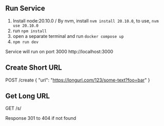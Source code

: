 ## Run Service
1. Install node:20.10.0 / By nvm, install `nvm install 20.10.0`, to use, `nvm use 20.10.0`
2. run `npm install`
3. open a separate terminal and run `docker compose up`
4. `npm run dev`

Service will run on port 3000
http://localhost:3000

## Create Short URL
POST /create
{
  "url": "https://longurl.com/123/some-text?foo=bar"
}

## Get Long URL
GET /s/<short-url>

Response
301 to <long-url>
404 if not found
